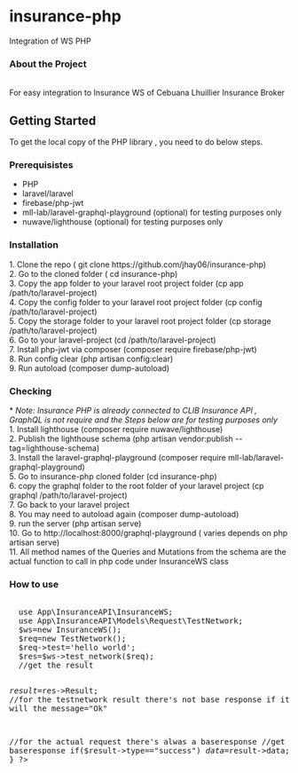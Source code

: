 # insurance-php
Integration of WS PHP

<h3>About the Project</h3><br/>
For easy integration to Insurance WS of Cebuana Lhuillier Insurance Broker
<h2>Getting Started</h2>
To get the local copy of the PHP library , you need to do below steps.
<h3>Prerequisistes</h3>
<ul>
  <li>PHP</li>
  <li>laravel/laravel</li>
  <li>firebase/php-jwt</li>
  <li>mll-lab/laravel-graphql-playground (optional) for testing purposes only</li>
  <li>nuwave/lighthouse (optional) for testing purposes only </li>
</ul>
<h3>Installation</h3>
1. Clone the repo ( git clone https://github.com/jhay06/insurance-php)<br/>
2. Go to the cloned folder ( cd insurance-php)<br/>
3. Copy the app folder to your laravel root project folder (cp app /path/to/laravel-project)<br/>
4. Copy the config folder to your laravel root project folder (cp config /path/to/laravel-project)<br/>
5. Copy the storage folder to your laravel root project folder (cp storage /path/to/laravel-project)<br/>
6. Go to your laravel-project (cd /path/to/laravel-project)<br/>
7. Install php-jwt via composer (composer require firebase/php-jwt)<br/>
8. Run config clear (php artisan config:clear)<br/>
9. Run autoload (composer dump-autoload)<br/>
<h3>Checking</h3>
* <i>Note: Insurance PHP is already connected to CLIB Insurance API , GraphQL is not require and the Steps below are for testing purposes only</i><br/>
1. Install lighthouse (composer require nuwave/lighthouse)<br/>
2. Publish the lighthouse schema (php artisan vendor:publish --tag=lighthouse-schema)<br/>
3. Install the laravel-graphql-playground (composer require mll-lab/laravel-graphql-playground) <br/>
5. Go to insurance-php cloned folder (cd insurance-php)<br/>
6. copy the graphql folder to the root folder of your laravel project (cp graphql /path/to/laravel-project)<br/>
7. Go back to your laravel project <br/>
8. You may need to autoload again (composer dump-autoload)<br/>
9. run the server (php artisan serve)<br/>
10. Go to http://localhost:8000/graphql-playground ( varies depends on php artisan serve)<br/>
11. All method names of the Queries and Mutations from the schema are the actual function to call in php code under InsuranceWS class 
<h3>How to use</h3>
<pre>
<? php
<br/>
  use App\InsuranceAPI\InsuranceWS;
  use App\InsuranceAPI\Models\Request\TestNetwork;
  $ws=new InsuranceWS();
  $req=new TestNetwork();
  $req->test='hello world';
  $res=$ws->test_network($req);
  //get the result
  
  
  $result=$res->Result;
  //for the testnetwork result there's not base response if it succeed you will the message="Ok"
  
  //for the actual request there's alwas a baseresponse
  //get the baseresponse
  if($result->type=="success")
    $data=$result->data;
  }
?>
</pre>
